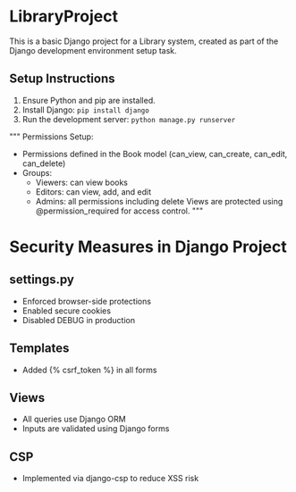 # LibraryProject

This is a basic Django project for a Library system, created as part of the Django development environment setup task.

## Setup Instructions

1. Ensure Python and pip are installed.
2. Install Django: `pip install django`
3. Run the development server: `python manage.py runserver`

"""
Permissions Setup:
- Permissions defined in the Book model (can_view, can_create, can_edit, can_delete)
- Groups:
  - Viewers: can view books
  - Editors: can view, add, and edit
  - Admins: all permissions including delete
Views are protected using @permission_required for access control.
"""
# Security Measures in Django Project

## settings.py
- Enforced browser-side protections
- Enabled secure cookies
- Disabled DEBUG in production

## Templates
- Added {% csrf_token %} in all forms

## Views
- All queries use Django ORM
- Inputs are validated using Django forms

## CSP
- Implemented via django-csp to reduce XSS risk
